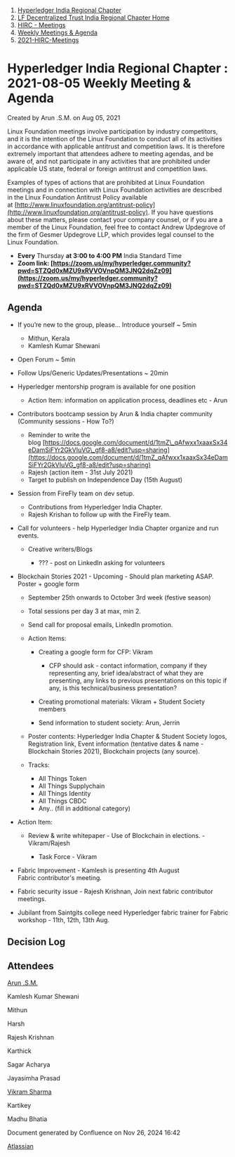 1. [Hyperledger India Regional Chapter](index.html)
2. [LF Decentralized Trust India Regional Chapter Home](LF-Decentralized-Trust-India-Regional-Chapter-Home_19169282.html)
3. [HIRC - Meetings](HIRC---Meetings_19169350.html)
4. [Weekly Meetings &amp; Agenda](19169352.html)
5. [2021-HIRC-Meetings](2021-HIRC-Meetings_19169457.html)

# Hyperledger India Regional Chapter : 2021-08-05 Weekly Meeting &amp; Agenda

Created by Arun .S.M. on Aug 05, 2021

Linux Foundation meetings involve participation by industry competitors, and it is the intention of the Linux Foundation to conduct all of its activities in accordance with applicable antitrust and competition laws. It is therefore extremely important that attendees adhere to meeting agendas, and be aware of, and not participate in any activities that are prohibited under applicable US state, federal or foreign antitrust and competition laws.

Examples of types of actions that are prohibited at Linux Foundation meetings and in connection with Linux Foundation activities are described in the Linux Foundation Antitrust Policy available at [http://www.linuxfoundation.org/antitrust-policy](http://www.linuxfoundation.org/antitrust-policy). If you have questions about these matters, please contact your company counsel, or if you are a member of the Linux Foundation, feel free to contact Andrew Updegrove of the firm of Gesmer Updegrove LLP, which provides legal counsel to the Linux Foundation.

- **Every** Thursday **at 3:00 to 4:00 PM** India Standard Time
- **Zoom link: [https://zoom.us/my/hyperledger.community?pwd=STZQd0xMZU9xRVVOVnpQM3JNQ2dqZz09](https://zoom.us/my/hyperledger.community?pwd=STZQd0xMZU9xRVVOVnpQM3JNQ2dqZz09)**

## Agenda

- If you’re new to the group, please… Introduce yourself ~ 5min
  
  - Mithun, Kerala
  - Kamlesh Kumar Shewani
- Open Forum ~ 5min
- Follow Ups/Generic Updates/Presentations ~ 20min
- Hyperledger mentorship program is available for one position
  
  - Action Item: information on application process, deadlines etc - Arun
- Contributors bootcamp session by Arun &amp; India chapter community (Community sessions - How To?)
  
  - Reminder to write the blog [https://docs.google.com/document/d/1tmZ\_qAfwxx1xaaxSx34eDamSiFYr2GkVIuVG\_gf8-a8/edit?usp=sharing](https://docs.google.com/document/d/1tmZ_qAfwxx1xaaxSx34eDamSiFYr2GkVIuVG_gf8-a8/edit?usp=sharing)
  - Rajesh (action item - 31st July 2021)
  - Target to publish on Independence Day (15th August)
- Session from FireFly team on dev setup.
  
  - Contributions from Hyperledger India Chapter.
  - Rajesh Krishan to follow up with the FireFly team.
- Call for volunteers - help Hyperledger India Chapter organize and run events.
  
  - Creative writers/Blogs
    
    - ??? - post on LinkedIn asking for volunteers
- Blockchain Stories 2021 - Upcoming - Should plan marketing ASAP. Poster + google form
  
  - September 25th onwards to October 3rd week (festive season)
  - Total sessions per day 3 at max, min 2.
  - Send call for proposal emails, LinkedIn promotion.
  - Action Items:
    
    - Creating a google form for CFP: Vikram
      
      - CFP should ask - contact information, company if they representing any, brief idea/abstract of what they are presenting, any links to previous presentations on this topic if any, is this technical/business presentation?
    - Creating promotional materials: Vikram + Student Society members
    - Send information to student society: Arun, Jerrin
  - Poster contents: Hyperledger India Chapter &amp; Student Society logos, Registration link, Event information (tentative dates &amp; name - Blockchain Stories 2021), Blockchain projects (any source).
  - Tracks:
    
    - All Things Token
    - All Things Supplychain
    - All Things Identity
    - All Things CBDC
    - Any.. (fill in additional category)
- Action Item:
  
  - Review &amp; write whitepaper - Use of Blockchain in elections. - Vikram/Rajesh
    
    - Task Force - Vikram
- Fabric Improvement - Kamlesh is presenting 4th August Fabric contributor's meeting.
- Fabric security issue - Rajesh Krishnan, Join next fabric contributor meetings.
- Jubilant from Saintgits college need Hyperledger fabric trainer for Fabric workshop - 11th, 12th, 13th Aug.

## Decision Log

## Attendees

[Arun .S.M.](https://lf-hyperledger.atlassian.net/wiki/people/621a0e5097d313006ba7386a?ref=confluence)

Kamlesh Kumar Shewani

Mithun

Harsh

Rajesh Krishnan

Karthick

Sagar Acharya

Jayasimha Prasad

[Vikram Sharma](https://lf-hyperledger.atlassian.net/wiki/people/712020:af0c3f29-e190-4dc2-9098-9266b1dc0dab?ref=confluence)

Kartikey

Madhu Bhatia

Document generated by Confluence on Nov 26, 2024 16:42

[Atlassian](http://www.atlassian.com/)
